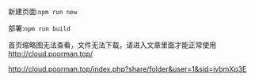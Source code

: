 新建页面:`npm run new`

部署:`npm run build`

首页缩略图无法查看，文件无法下载，请进入文章里面才能正常使用
http://cloud.poorman.top/

http://cloud.poorman.top/index.php?share/folder&user=1&sid=ivbmXp3E